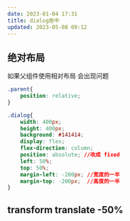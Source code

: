 ```yaml
---
date: 2023-01-04 17:31
title: dialog居中
updated: 2023-05-08 09:12
---
```

## 绝对布局

如果父组件使用相对布局 会出现问题
```css
.parent{
    position: relative;
}
```

```css
.dialog{
    width: 400px;
    height: 400px;
    background: #141414;
    display: flex;
    flex-direction: column;
    position: absolute; //改成 fixed
    left: 50%;
    top: 50%;
    margin-left: -200px; //宽度的一半
    margin-top: -200px;  //高度的一半
}
```


##  transform translate -50%
